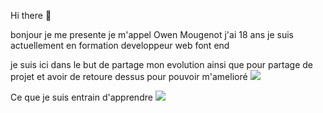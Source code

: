 Hi there 👋

bonjour je me presente je m'appel Owen Mougenot j'ai 18 ans
je suis actuellement en formation developpeur web font end 

je suis ici dans le but de partage mon evolution ainsi que pour partage de projet et avoir de retoure dessus pour pouvoir m'amelioré
[![](https://img.shields.io/badge/GitHub-100000?style=for-the-badge&logo=github&logoColor=white)](https://github.com/owenmougenot)

Ce que je suis entrain d'apprendre
[![](https://img.shields.io/badge/C-00599C?style=for-the-badge&logo=c&logoColor=white)](https://mail.google.com/mail/u/0/?tab=rm#inbox/FMfcgzGlkPWCrGJvhzFTtCrcwgCFsQKq)













